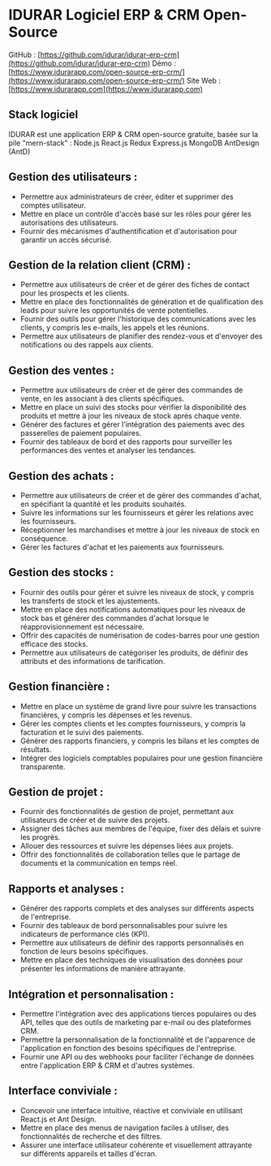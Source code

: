 # IDURAR Logiciel ERP & CRM Open-Source

GitHub : [https://github.com/idurar/idurar-erp-crm](https://github.com/idurar/idurar-erp-crm)
Démo : [https://www.idurarapp.com/open-source-erp-crm/](https://www.idurarapp.com/open-source-erp-crm/)
Site Web : [https://www.idurarapp.com](https://www.idurarapp.com)

## Stack logiciel

IDURAR est une application ERP & CRM open-source gratuite, basée sur la pile "mern-stack" : Node.js React.js Redux Express.js MongoDB AntDesign (AntD)

## Gestion des utilisateurs :

- Permettre aux administrateurs de créer, éditer et supprimer des comptes utilisateur.
- Mettre en place un contrôle d'accès basé sur les rôles pour gérer les autorisations des utilisateurs.
- Fournir des mécanismes d'authentification et d'autorisation pour garantir un accès sécurisé.

## Gestion de la relation client (CRM) :

- Permettre aux utilisateurs de créer et de gérer des fiches de contact pour les prospects et les clients.
- Mettre en place des fonctionnalités de génération et de qualification des leads pour suivre les opportunités de vente potentielles.
- Fournir des outils pour gérer l'historique des communications avec les clients, y compris les e-mails, les appels et les réunions.
- Permettre aux utilisateurs de planifier des rendez-vous et d'envoyer des notifications ou des rappels aux clients.

## Gestion des ventes :

- Permettre aux utilisateurs de créer et de gérer des commandes de vente, en les associant à des clients spécifiques.
- Mettre en place un suivi des stocks pour vérifier la disponibilité des produits et mettre à jour les niveaux de stock après chaque vente.
- Générer des factures et gérer l'intégration des paiements avec des passerelles de paiement populaires.
- Fournir des tableaux de bord et des rapports pour surveiller les performances des ventes et analyser les tendances.

## Gestion des achats :

- Permettre aux utilisateurs de créer et de gérer des commandes d'achat, en spécifiant la quantité et les produits souhaités.
- Suivre les informations sur les fournisseurs et gérer les relations avec les fournisseurs.
- Réceptionner les marchandises et mettre à jour les niveaux de stock en conséquence.
- Gérer les factures d'achat et les paiements aux fournisseurs.

## Gestion des stocks :

- Fournir des outils pour gérer et suivre les niveaux de stock, y compris les transferts de stock et les ajustements.
- Mettre en place des notifications automatiques pour les niveaux de stock bas et générer des commandes d'achat lorsque le réapprovisionnement est nécessaire.
- Offrir des capacités de numérisation de codes-barres pour une gestion efficace des stocks.
- Permettre aux utilisateurs de catégoriser les produits, de définir des attributs et des informations de tarification.

## Gestion financière :

- Mettre en place un système de grand livre pour suivre les transactions financières, y compris les dépenses et les revenus.
- Gérer les comptes clients et les comptes fournisseurs, y compris la facturation et le suivi des paiements.
- Générer des rapports financiers, y compris les bilans et les comptes de résultats.
- Intégrer des logiciels comptables populaires pour une gestion financière transparente.

## Gestion de projet :

- Fournir des fonctionnalités de gestion de projet, permettant aux utilisateurs de créer et de suivre des projets.
- Assigner des tâches aux membres de l'équipe, fixer des délais et suivre les progrès.
- Allouer des ressources et suivre les dépenses liées aux projets.
- Offrir des fonctionnalités de collaboration telles que le partage de documents et la communication en temps réel.

## Rapports et analyses :

- Générer des rapports complets et des analyses sur différents aspects de l'entreprise.
- Fournir des tableaux de bord personnalisables pour suivre les indicateurs de performance clés (KPI).
- Permettre aux utilisateurs de définir des rapports personnalisés en fonction de leurs besoins spécifiques.
- Mettre en place des techniques de visualisation des données pour présenter les informations de manière attrayante.

## Intégration et personnalisation :

- Permettre l'intégration avec des applications tierces populaires ou des API, telles que des outils de marketing par e-mail ou des plateformes CRM.
- Permettre la personnalisation de la fonctionnalité et de l'apparence de l'application en fonction des besoins spécifiques de l'entreprise.
- Fournir une API ou des webhooks pour faciliter l'échange de données entre l'application ERP & CRM et d'autres systèmes.

## Interface conviviale :

- Concevoir une interface intuitive, réactive et conviviale en utilisant React.js et Ant Design.
- Mettre en place des menus de navigation faciles à utiliser, des fonctionnalités de recherche et des filtres.
- Assurer une interface utilisateur cohérente et visuellement attrayante sur différents appareils et tailles d'écran.
